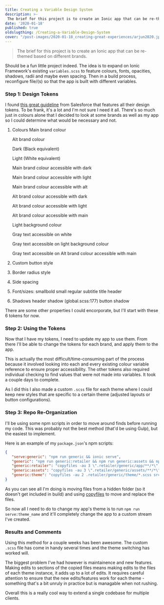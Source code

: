 ```yaml
---
title: Creating a Variable Design System
description: >-
 The brief for this project is to create an Ionic app that can be re-themed based on different brands.
date: '2020-01-18'
published: true
oldslugthing: /Creating-a-Variable-Design-System
cover: "/post-images/2020-01-18_creating-great-experiences/arjun2020.jpg"
---
```




> The brief for this project is to create an Ionic app that can be re-themed based on different brands.



Should be a fun little project indeed. The idea is to expand on Ionic Framework's existing `variables.scss` to feature colours, fonts, opacities, shadows, radii and maybe even spacing. Then in a build process, reconfigure file/(s) so that the app is built with different variables.



### Step 1: Design Tokens

I found [this great guideline](https://www.lightningdesignsystem.com/design-tokens) from Salesforce that features all their design tokens. To be frank, it's a lot and I'm not sure I need it all. There's so much just in colours alone that I decided to look at some brands as well as my app so I could determine what would be necessary and not.

1. Colours
   Main brand colour

   Alt brand colour

   Dark (Black equivalent)

   Light (White equivalent)

   Main brand colour accessible with dark

   Main brand colour accessible with light

   Main brand colour accessible with alt

   Alt brand colour accessible with dark

   Alt brand colour accessible with light

   Alt brand colour accessible with main

   Light background colour

   Gray text accessible on white

   Gray text accessible on light background colour

   Gray text accessible on Alt brand colour accessible with main

2. Custom button style

3. Border radius style

4. Side spacing

5. Font/sizes: 
   smallbold
   small
   regular
   subtitle
   title
   header

6. Shadows
   header shadow (global.scss:177)
   button shadow

There are some other properties I could encorporate, but I'll start with these 6 tokens for now.



### Step 2: Using the Tokens

Now that I have my tokens, I need to update my app to use them. From there I'll be able to change the tokens for each brand, and apply them to the app.

This is actually the most difficult/time-consuming part of the process because it involved looking into each and every existing colour variable reference to ensure proper accessibility. The other tokens also required individual checking to find values that were not made into variables. It took a couple days to complete.

As I did this I also made a custom `.scss` file for each theme where I could keep new styles that are specific to a certain theme (adjusted layouts or button configurations).



### Step 3: Repo Re-Organization

I'll be using some npm scripts in order to move around finds before running my code. This was probably not the best method (that'd be using Gulp), but the easiest to implement. 

Here is an example of my `package.json`'s npm scripts: 

```json
{
   "serve:generic": "npm run generic && ionic serve",
   "generic": "npm run generic:retailer && npm run generic:assets && npm run generic:theme",
   "generic:retailer": "copyfiles -au 3 \".retailer/generic/app/**/*\" src/app",
   "generic:assets": "copyfiles -au 3 \".retailer/generic/assets/**/*\" src/assets",
   "generic:theme": "copyfiles -au 2 .retailer/generic/theme/*.scss src",
}
```

As you can see all I'm doing is moving files from a hidden folder (so it doesn't get included in build) and using [copyfiles](https://github.com/calvinmetcalf/copyfiles) to move and replace the files.

So now all I need to do to change my app's theme is to run `npm run serve:theme_name` and it'll completely change the app to a custom stream I've created.



### Results and Comments

Using this method for a couple weeks has been awesome. The custom `.scss` file has come in handy several times and the theme switching has worked will. 

The biggest problem I've had however is maintainence and new features. Making edits to sections of the copied files means making edits to the files of each theme instance, it adds up to a lot of edits. It requires careful attention to ensure that the new edits/features work for each theme - something that's a bit unruly in practice but is managable when not rushing.

Overall this is a really cool way to extend a single codebase for multiple clients.